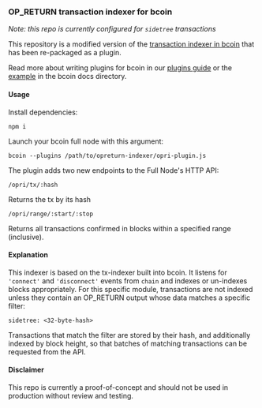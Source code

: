 ### OP_RETURN transaction indexer for bcoin

_Note: this repo is currently configured for `sidetree` transactions_

This repository is a modified version of the
[transaction indexer in bcoin](https://github.com/bcoin-org/bcoin/blob/master/lib/indexer/txindexer.js)
that has been re-packaged as a plugin.

Read more about writing plugins for bcoin in our
[plugins guide](https://bcoin.io/guides/building-plugins.html)
or the
[example](https://github.com/bcoin-org/bcoin/blob/master/docs/examples/peers-plugin.js)
in the bcoin docs directory.


#### Usage

Install dependencies:

```
npm i
```

Launch your bcoin full node with this argument:
```
bcoin --plugins /path/to/opreturn-indexer/opri-plugin.js
```

The plugin adds two new endpoints to the Full Node's HTTP API:

`/opri/tx/:hash`

Returns the tx by its hash

`/opri/range/:start/:stop`

Returns all transactions confirmed in blocks within a specified range (inclusive).

#### Explanation

This indexer is based on the tx-indexer built into bcoin. It listens for
`'connect'` and `'disconnect'` events from `chain` and indexes or un-indexes
blocks appropriately. For this specific module, transactions are not indexed
unless they contain an OP_RETURN output whose data matches a specific filter:

```
sidetree: <32-byte-hash>
```

Transactions that match the filter are stored by their hash, and additionally
indexed by block height, so that batches of matching transactions can be
requested from the API.

#### Disclaimer

This repo is currently a proof-of-concept and should not be used in production
without review and testing.
